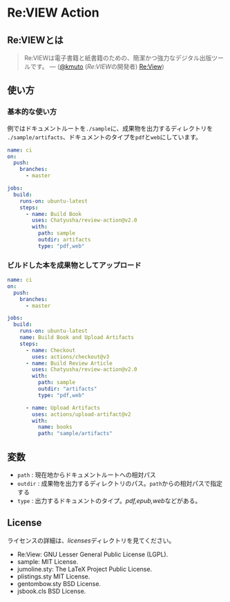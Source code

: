 # Re:VIEW Action

## Re:VIEWとは

> Re:VIEWは電子書籍と紙書籍のための、簡潔かつ強力なデジタル出版ツールです。
–– ([@kmuto](https://github.com/kmuto) (*Re:VIEW*の開発者) [Re:View](https://github.com/kmuto/review))

## 使い方

### 基本的な使い方

例ではドキュメントルートを`./sample`に、成果物を出力するディレクトリを
`./sample/artifacts`、ドキュメントのタイプを`pdf`と`web`にしています。

```.github/workflows/buildbook.yml
name: ci
on:
  push:
    branches:
      - master

jobs:
  build:
    runs-on: ubuntu-latest
    steps:
      - name: Build Book
        uses: Chatyusha/review-action@v2.0
        with:
          path: sample
          outdir: artifacts
          type: "pdf,web"
```

### ビルドした本を成果物としてアップロード

```yml
name: ci
on:
  push:
    branches:
      - master

jobs:
  build:
    runs-on: ubuntu-latest
    name: Build Book and Upload Artifacts
    steps:
      - name: Checkout
        uses: actions/checkout@v3
      - name: Build Review Article
        uses: Chatyusha/review-action@v2.0
        with:
          path: sample
          outdir: "artifacts"
          type: "pdf,web"

      - name: Upload Artifacts
        uses: actions/upload-artifact@v2
        with:
          name: books
          path: "sample/artifacts"
```

## 変数

* `path` : 現在地からドキュメントルートへの相対パス
* `outdir` : 成果物を出力するディレクトリのパス。`path`からの相対パスで指定する
* `type` : 出力するドキュメントのタイプ。*pdf,epub,web*などがある。

## License

ライセンスの詳細は、*licenses*ディレクトリを見てください。

* Re:View: GNU Lesser General Public License (LGPL).
* sample: MIT License.
* jumoline.sty: The LaTeX Project Public License.
* plistings.sty MIT License.
* gentombow.sty BSD License.
* jsbook.cls BSD License. 
